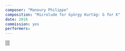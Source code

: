 ```yaml
---
composer: "Manoury Philippe"
composition: "Microlude for György Kurtág: G for K"
date: 2016
commission: yes
performers: 
---
```


|||
